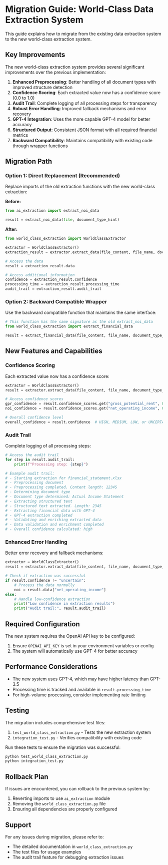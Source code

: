 # Migration Guide: World-Class Data Extraction System

This guide explains how to migrate from the existing data extraction system to the new world-class extraction system.

## Key Improvements

The new world-class extraction system provides several significant improvements over the previous implementation:

1. **Enhanced Preprocessing**: Better handling of all document types with improved structure detection
2. **Confidence Scoring**: Each extracted value now has a confidence score (0.0 to 1.0)
3. **Audit Trail**: Complete logging of all processing steps for transparency
4. **Robust Error Handling**: Improved fallback mechanisms and error recovery
5. **GPT-4 Integration**: Uses the more capable GPT-4 model for better accuracy
6. **Structured Output**: Consistent JSON format with all required financial metrics
7. **Backward Compatibility**: Maintains compatibility with existing code through wrapper functions

## Migration Path

### Option 1: Direct Replacement (Recommended)

Replace imports of the old extraction functions with the new world-class extraction:

**Before:**
```python
from ai_extraction import extract_noi_data

result = extract_noi_data(file, document_type_hint)
```

**After:**
```python
from world_class_extraction import WorldClassExtractor

extractor = WorldClassExtractor()
extraction_result = extractor.extract_data(file_content, file_name, document_type_hint)

# Access the data
result = extraction_result.data

# Access additional information
confidence = extraction_result.confidence
processing_time = extraction_result.processing_time
audit_trail = extraction_result.audit_trail
```

### Option 2: Backward Compatible Wrapper

Use the backward compatible function that maintains the same interface:

```python
# This function has the same signature as the old extract_noi_data
from world_class_extraction import extract_financial_data

result = extract_financial_data(file_content, file_name, document_type_hint)
```

## New Features and Capabilities

### Confidence Scoring

Each extracted value now has a confidence score:

```python
extractor = WorldClassExtractor()
result = extractor.extract_data(file_content, file_name, document_type_hint)

# Access confidence scores
gpr_confidence = result.confidence_scores.get("gross_potential_rent", 0.0)
noi_confidence = result.confidence_scores.get("net_operating_income", 0.0)

# Overall confidence level
overall_confidence = result.confidence  # HIGH, MEDIUM, LOW, or UNCERTAIN
```

### Audit Trail

Complete logging of all processing steps:

```python
# Access the audit trail
for step in result.audit_trail:
    print(f"Processing step: {step}")

# Example audit trail:
# - Starting extraction for financial_statement.xlsx
# - Preprocessing document
# - Preprocessing completed. Content length: 12345
# - Determining document type
# - Document type determined: Actual Income Statement
# - Extracting structured text
# - Structured text extracted. Length: 2345
# - Extracting financial data with GPT-4
# - GPT-4 extraction completed
# - Validating and enriching extracted data
# - Data validation and enrichment completed
# - Overall confidence calculated: high
```

### Enhanced Error Handling

Better error recovery and fallback mechanisms:

```python
extractor = WorldClassExtractor()
result = extractor.extract_data(file_content, file_name, document_type_hint)

# Check if extraction was successful
if result.confidence != "uncertain":
    # Process the data normally
    noi = result.data["net_operating_income"]
else:
    # Handle low-confidence extraction
    print("Low confidence in extraction results")
    print("Audit trail:", result.audit_trail)
```

## Required Configuration

The new system requires the OpenAI API key to be configured:

1. Ensure `OPENAI_API_KEY` is set in your environment variables or config
2. The system will automatically use GPT-4 for better accuracy

## Performance Considerations

- The new system uses GPT-4, which may have higher latency than GPT-3.5
- Processing time is tracked and available in `result.processing_time`
- For high-volume processing, consider implementing rate limiting

## Testing

The migration includes comprehensive test files:

1. `test_world_class_extraction.py` - Tests the new extraction system
2. `integration_test.py` - Verifies compatibility with existing code

Run these tests to ensure the migration was successful:

```bash
python test_world_class_extraction.py
python integration_test.py
```

## Rollback Plan

If issues are encountered, you can rollback to the previous system by:

1. Reverting imports to use `ai_extraction` module
2. Removing the `world_class_extraction.py` file
3. Ensuring all dependencies are properly configured

## Support

For any issues during migration, please refer to:

- The detailed documentation in `world_class_extraction.py`
- The test files for usage examples
- The audit trail feature for debugging extraction issues